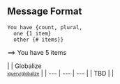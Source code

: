 ## Message Format

```
You have {count, plural,
  one {1 item}
  other {# items}}
```
⟹ You have 5 items

| | Globalize<br><sub><sup>[jquery/globalize][]</sup></sub> |
| --- | --- | --- |
| TBD | |

[jquery/globalize]: https://github.com/jquery/globalize/
